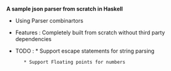 **A sample json parser from scratch in Haskell**

* Using Parser combinartors
* Features : Completely built from scratch without third party dependencies
* TODO : * Support escape statements for string parsing 

         * Support Floating points for numbers 
